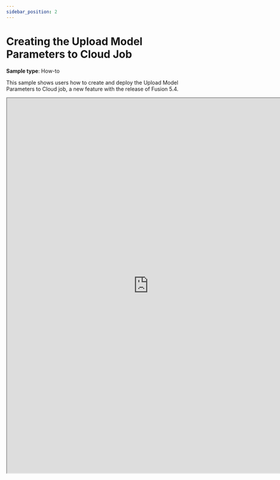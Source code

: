 ```yaml
---
sidebar_position: 2
---
```


# Creating the Upload Model Parameters to Cloud Job

**Sample type**: How-to

This sample shows users how to create and deploy the Upload Model Parameters to Cloud job, a new feature with the release of Fusion 5.4.

<iframe src="https://a69ed096-4228-4a70-a8fb-2e7fcb2392b1.usrfiles.com/ugd/a69ed0_039e7b9d3fb64a87846fe2808608f1c6.pdf" width="150%" height="1000"></iframe>